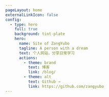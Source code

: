 ```yaml
---
pageLayout: home
externalLinkIcon: false
config:
  - type: hero
    full: true
    background: tint-plate
    hero:
      name: Site of ZangYubo
      tagline: A person with a dream
      text: 个人网站，分享日常学习
      actions:
        - theme: brand
          text: 博客
          link: /blog/
        - theme: alt
          text: Github →
          link: https://github.com/zangyubo
---
```



